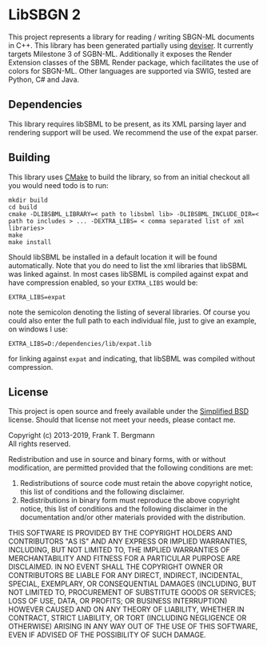 # LibSBGN 2

This project represents a library for reading / writing SBGN-ML documents in C++. This library has been generated partially using [deviser](https://github.com/sbmlteam/deviser). It currently targets Milestone 3 of SGBN-ML. Additionally it exposes the Render Extension classes of the SBML Render package, which facilitates the use of colors for SBGN-ML. Other languages are supported via SWIG, tested are Python, C# and Java.


## Dependencies

This library requires libSBML to be present, as its XML parsing layer and rendering support will be used. We recommend the use of the expat parser.

## Building

This library uses [CMake](http://cmake.org) to build the library, so from an initial checkout all you would need todo is to run:


    mkdir build  
    cd build
    cmake -DLIBSBML_LIBRARY=< path to libsbml lib> -DLIBSBML_INCLUDE_DIR=< path to includes > ... -DEXTRA_LIBS= < comma separated list of xml libraries>
    make  
    make install

Should libSBML be installed in a default location it will be found automatically. Note that you do need to list the xml libraries that libSBML was linked against. In most cases libSBML is compiled against expat and have compression enabled, so your `EXTRA_LIBS` would be:

	EXTRA_LIBS=expat

note the semicolon denoting the listing of several libraries. Of course you could also enter the full path to each individual file, just to give an example, on windows I use:

	EXTRA_LIBS=D:/dependencies/lib/expat.lib

for linking against `expat` and indicating, that libSBML was compiled without compression.

## License

This project is open source and freely available under the [Simplified BSD](http://opensource.org/licenses/BSD-2-Clause) license. Should that license not meet your needs, please contact me.


Copyright (c) 2013-2019, Frank T. Bergmann  
All rights reserved.

Redistribution and use in source and binary forms, with or without
modification, are permitted provided that the following conditions are met:

1. Redistributions of source code must retain the above copyright notice, this
   list of conditions and the following disclaimer.
2. Redistributions in binary form must reproduce the above copyright notice,
   this list of conditions and the following disclaimer in the documentation
   and/or other materials provided with the distribution.

THIS SOFTWARE IS PROVIDED BY THE COPYRIGHT HOLDERS AND CONTRIBUTORS "AS IS" AND
ANY EXPRESS OR IMPLIED WARRANTIES, INCLUDING, BUT NOT LIMITED TO, THE IMPLIED
WARRANTIES OF MERCHANTABILITY AND FITNESS FOR A PARTICULAR PURPOSE ARE
DISCLAIMED. IN NO EVENT SHALL THE COPYRIGHT OWNER OR CONTRIBUTORS BE LIABLE FOR
ANY DIRECT, INDIRECT, INCIDENTAL, SPECIAL, EXEMPLARY, OR CONSEQUENTIAL DAMAGES
(INCLUDING, BUT NOT LIMITED TO, PROCUREMENT OF SUBSTITUTE GOODS OR SERVICES;
LOSS OF USE, DATA, OR PROFITS; OR BUSINESS INTERRUPTION) HOWEVER CAUSED AND
ON ANY THEORY OF LIABILITY, WHETHER IN CONTRACT, STRICT LIABILITY, OR TORT
(INCLUDING NEGLIGENCE OR OTHERWISE) ARISING IN ANY WAY OUT OF THE USE OF THIS
SOFTWARE, EVEN IF ADVISED OF THE POSSIBILITY OF SUCH DAMAGE.
